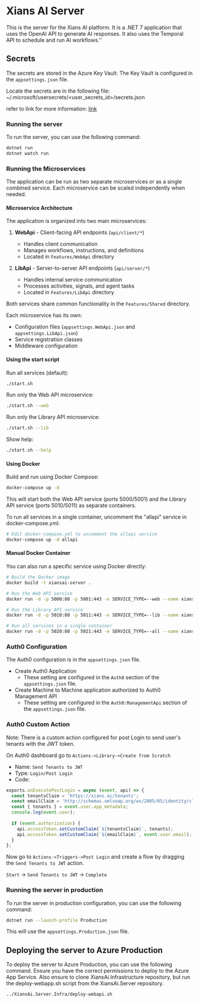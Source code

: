 # Xians AI Server

This is the server for the Xians AI platform. It is a .NET 7 application that uses the OpenAI API to generate AI responses. It also uses the Temporal API to schedule and run AI workflows.''

## Secrets

The secrets are stored in the Azure Key Vault. The Key Vault is configured in the `appsettings.json` file.

Locate the secrets are in the following file:
~/.microsoft/usersecrets/<user_secrets_id>/secrets.json

refer to link for more information: [link](https://learn.microsoft.com/en-us/aspnet/core/security/app-secrets?view=aspnetcore-9.0&tabs=linux)

### Running the server

To run the server, you can use the following command:

```bash
dotnet run 
dotnet watch run
```

### Running the Microservices

The application can be run as two separate microservices or as a single combined service. Each microservice can be scaled independently when needed.

#### Microservice Architecture

The application is organized into two main microservices:

1. **WebApi** - Client-facing API endpoints (`api/client/*`)
   - Handles client communication
   - Manages workflows, instructions, and definitions
   - Located in `Features/WebApi` directory

2. **LibApi** - Server-to-server API endpoints (`api/server/*`)
   - Handles internal service communication
   - Processes activities, signals, and agent tasks
   - Located in `Features/LibApi` directory

Both services share common functionality in the `Features/Shared` directory.

Each microservice has its own:

- Configuration files (`appsettings.WebApi.json` and `appsettings.LibApi.json`)
- Service registration classes
- Middleware configuration

#### Using the start script

Run all services (default):

```bash
./start.sh
```

Run only the Web API microservice:

```bash
./start.sh --web
```

Run only the Library API microservice:

```bash
./start.sh --lib
```

Show help:

```bash
./start.sh --help
```

#### Using Docker

Build and run using Docker Compose:

```bash
docker-compose up -d
```

This will start both the Web API service (ports 5000/5001) and the Library API service (ports 5010/5011) as separate containers.

To run all services in a single container, uncomment the "allapi" service in docker-compose.yml:

```bash
# Edit docker-compose.yml to uncomment the allapi service
docker-compose up -d allapi
```

#### Manual Docker Container

You can also run a specific service using Docker directly:

```bash
# Build the Docker image
docker build -t xiansai-server .

# Run the Web API service
docker run -d -p 5000:80 -p 5001:443 -e SERVICE_TYPE=--web --name xiansai-webapi xiansai-server

# Run the Library API service
docker run -d -p 5010:80 -p 5011:443 -e SERVICE_TYPE=--lib --name xiansai-libapi xiansai-server

# Run all services in a single container
docker run -d -p 5020:80 -p 5021:443 -e SERVICE_TYPE=--all --name xiansai-allapi xiansai-server
```

### Auth0 Configuration

The Auth0 configuration is in the `appsettings.json` file.

- Create Auth0 Application
  - These setting are configured in the `Auth0` section of the `appsettings.json` file.
- Create Machine to Machine application authorized to Auth0 Management API
  - These setting are configured in the `Auth0:ManagementApi` section of the `appsettings.json` file.

### Auth0 Custom Action

Note: There is a custom action configured for post Login to send user's tenants with the JWT token.

On Auth0 dashboard go to `Actions->Library->Create from Scratch`

- Name: `Send Tenants to JWT`
- Type: `Login/Post Login`
- Code:

``` javascript
exports.onExecutePostLogin = async (event, api) => {
  const tenantsClaim = 'https://xians.ai/tenants';
  const emailClaim = 'http://schemas.xmlsoap.org/ws/2005/05/identity/claims/emailaddress';
  const { tenants } = event.user.app_metadata;
  console.log(event.user);
  
  if (event.authorization) {
    api.accessToken.setCustomClaim(`${tenantsClaim}`, tenants);
    api.accessToken.setCustomClaim(`${emailClaim}`, event.user.email);
  }
};
```

Now go to `Actions->Triggers->Post Login` and create a flow by dragging the `Send Tenants to JWT` action.

`Start` -> `Send Tenants to JWT` -> `Complete`

### Running the server in production

To run the server in production configuration, you can use the following command:

```bash
dotnet run --launch-profile Production
```

This will use the `appsettings.Production.json` file.

## Deploying the server to Azure Production

To deploy the server to Azure Production, you can use the following command. Ensure you have the correct permissions to deploy to the Azure App Service. Also ensure to clone XiansAi.Infrastructure repository, but run the deploy-webapp.sh script from the XiansAi.Server repository.

```bash
../XiansAi.Server.Infra/deploy-webapi.sh
```
